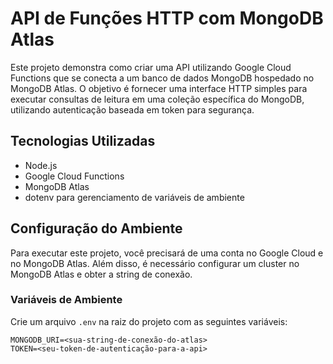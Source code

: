 # API de Funções HTTP com MongoDB Atlas

Este projeto demonstra como criar uma API utilizando Google Cloud Functions que se conecta a um banco de dados MongoDB hospedado no MongoDB Atlas. O objetivo é fornecer uma interface HTTP simples para executar consultas de leitura em uma coleção específica do MongoDB, utilizando autenticação baseada em token para segurança.

## Tecnologias Utilizadas

- Node.js
- Google Cloud Functions
- MongoDB Atlas
- dotenv para gerenciamento de variáveis de ambiente

## Configuração do Ambiente

Para executar este projeto, você precisará de uma conta no Google Cloud e no MongoDB Atlas. Além disso, é necessário configurar um cluster no MongoDB Atlas e obter a string de conexão.

### Variáveis de Ambiente

Crie um arquivo `.env` na raiz do projeto com as seguintes variáveis:

```env
MONGODB_URI=<sua-string-de-conexão-do-atlas>
TOKEN=<seu-token-de-autenticação-para-a-api>

